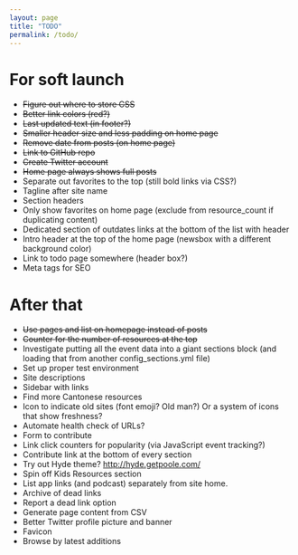 ```yaml
---
layout: page
title: "TODO"
permalink: /todo/
---
```

# For soft launch

* ~~Figure out where to store CSS~~
* ~~Better link colors (red?)~~
* ~~Last updated text (in footer?)~~
* ~~Smaller header size and less padding on home page~~
* ~~Remove date from posts (on home page)~~
* ~~Link to GitHub repo~~
* ~~Create Twitter account~~
* ~~Home page always shows full posts~~
* Separate out favorites to the top (still bold links via CSS?)
* Tagline after site name
* Section headers
* Only show favorites on home page (exclude from resource_count if duplicating content)
* Dedicated section of outdates links at the bottom of the list with header
* Intro header at the top of the home page (newsbox with a different background color)
* Link to todo page somewhere (header box?)
* Meta tags for SEO

# After that

* ~~Use pages and list on homepage instead of posts~~
* ~~Counter for the number of resources at the top~~
* Investigate putting all the event data into a giant sections block (and loading that from another config_sections.yml file)
* Set up proper test environment
* Site descriptions
* Sidebar with links
* Find more Cantonese resources
* Icon to indicate old sites (font emoji? Old man?) Or a system of icons that show freshness?
* Automate health check of URLs?
* Form to contribute
* Link click counters for popularity (via JavaScript event tracking?)
* Contribute link at the bottom of every section
* Try out Hyde theme? http://hyde.getpoole.com/
* Spin off Kids Resources section
* List app links (and podcast) separately from site home.
* Archive of dead links
* Report a dead link option
* Generate page content from CSV
* Better Twitter profile picture and banner
* Favicon
* Browse by latest additions
